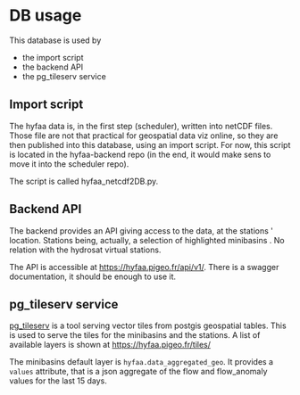 # DB usage

This database is used by
* the import script
* the backend API
* the pg_tileserv service

## Import script
The hyfaa data is, in the first step (scheduler), written into netCDF files.
Those file are not that practical for geospatial data viz online, so they are
then published into this database, using an import script. For now, this
script is located in the hyfaa-backend repo (in the end, it would make sens
to move it into the scheduler repo).

The script is called hyfaa_netcdf2DB.py.

## Backend API
The backend provides an API giving access to the data, at the stations
' location. Stations being, actually, a selection of highlighted minibasins
. No relation with the hydrosat virtual stations.

The API is accessible at https://hyfaa.pigeo.fr/api/v1/. There is a swagger
 documentation, it should be enough to use it.
 
## pg_tileserv service
[pg_tileserv](https://github.com/CrunchyData/pg_tileserv/) is a tool serving
 vector tiles from postgis geospatial tables. This is used to serve the tiles
for the minibasins and the stations. A list of available layers is shown at 
https://hyfaa.pigeo.fr/tiles/
  
The minibasins default layer is `hyfaa.data_aggregated_geo`. It provides a
 `values` attribute, that is a json aggregate of the flow and flow_anomaly
  values for the last 15 days.

 
